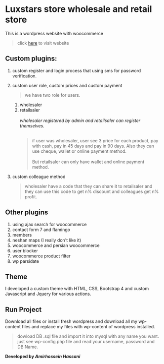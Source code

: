 # Luxstars store wholesale and retail store

This is a wordpress website with woocommerce

> click [here](https://luxstars.ir) 
to visit website

## Custom plugins:

1. custom register and login process that using sms for password verification.

2. custom user role, custom prices and custom payment

    > we have two role for users.
    
    1. wholesaler
    2. retailsaler
        <br/><br/> *wholesaler registered by admin and retailsaler can register themselves.*
        <br/><br/>
        > if user was wholesaler, user see 3 price for each product, pay with cash, pay in 45 days and pay in 90 days.
        Also they can use cheque, wallet or online payment method.
        <br/><br/>
        > But retailsaler can only have wallet and online payment method.

3. custom colleague method
    > wholesaler have a code that they can share it to retailsaler and they can use this code to get n% discount and colleagues get n% profit.

## Other plugins
1. using ajax search for woocommerce
2. contact form 7 and flamingo
3. members
4. neshan maps (I really don't like it)
5. woocommerce and persian woocommerce
6. user blocker
7. woocommerce product filter
8. wp parsidate

## Theme
I developed a custom theme with HTML, CSS, Bootstrap 4 and custom Javascript and Jquery for various actions.

## Run Project
Download all files or install fresh wordpress and download all my wp-content files and replace my files with wp-content of wordpress installed.

> dowload DB .sql file and import it into mysql with any name you want. just see wp-config.php file and read your username, password and DB Name.

**Developed by *Amirhossein Hassani***
